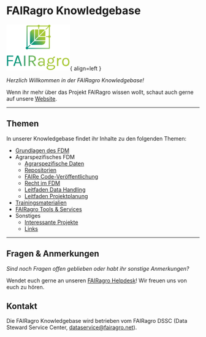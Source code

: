 # FAIRagro Knowledgebase
![Logo FAIRagro](images/Logo_FAIRagro.png){ align=left }

_Herzlich Willkommen in der FAIRagro Knowledgebase!_

Wenn ihr mehr über das Projekt FAIRagro wissen wollt, schaut auch gerne auf unsere [Website](https://fairagro.net).
  
--- 

## Themen
In unserer Knowledgebase findet ihr Inhalte zu den folgenden Themen:

- [Grundlagen des FDM](basics.de.md)
- Agrarspezifisches FDM
	- [Agrarspezifische Daten](rdm/specific_data.de.md)
	- [Repositorien](rdm/data_repositories.de.md)
	- [FAIRe Code-Veröffentlichung](rdm/fair_code.de.md)
	- [Recht im FDM](rdm/legal.de.md)
	- [Leitfaden Data Handling](rdm/data_handling.de.md)
	- [Leitfaden Projektplanung](rdm/project_planning.de.md)
- [Trainingsmaterialien](training_material.de.md)
- [FAIRagro Tools & Services](tools.de.md)
- Sonstiges
	- [Interessante Projekte](projects.de.md)
	- [Links](links.de.md)

---

## Fragen & Anmerkungen
_Sind noch Fragen offen geblieben oder habt ihr sonstige Anmerkungen?_

Wendet euch gerne an unseren [FAIRagro Helpdesk](https://fairagro.net/helpdesk)! Wir freuen uns von euch zu hören.


## Kontakt
Die FAIRagro Knowledgebase wird betrieben vom FAIRagro DSSC (Data Steward Service Center, [dataservice@fairagro.net](mailto:dataservice@fairagro.net)).
